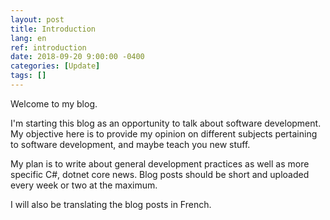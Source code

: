 ```yaml
---
layout: post
title: Introduction
lang: en
ref: introduction
date: 2018-09-20 9:00:00 -0400
categories: [Update]
tags: []
---
```

Welcome to my blog.

I'm starting this blog as an opportunity to talk about software development. My objective here is to provide my opinion on different subjects pertaining to software development, and maybe teach you new stuff.

My plan is to write about general development practices as well as more specific C#, dotnet core news. Blog posts should be short and uploaded every week or two at the maximum.

I will also be translating the blog posts in French.
